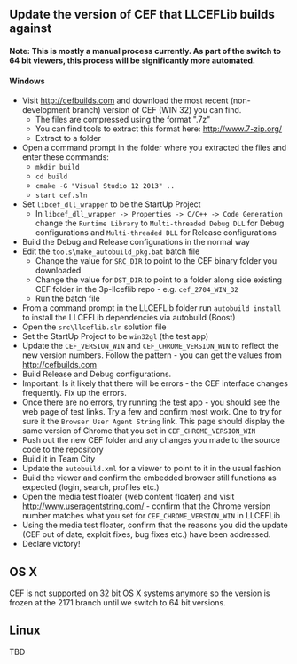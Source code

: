 ## Update the version of CEF that LLCEFLib builds against

#### Note: This is mostly a manual process currently. As part of the switch to 64 bit viewers, this process will be significantly more automated.

#### Windows
* Visit http://cefbuilds.com and download the most recent (non-development branch) version of CEF (WIN 32) you can find.
  * The files are compressed using the  format ".7z"
  * You can find tools to extract this format here: http://www.7-zip.org/
  * Extract to a folder
* Open a command prompt in the folder where you extracted the files and enter these commands:
  * `mkdir build`
  * `cd build`
  * `cmake -G "Visual Studio 12 2013" ..`
  * `start cef.sln`
* Set `libcef_dll_wrapper` to be the StartUp Project
  * In `libcef_dll_wrapper -> Properties -> C/C++ -> Code Generation` change the `Runtime Library` to `Multi-threaded Debug DLL` for Debug configurations and `Multi-threaded DLL` for Release configurations
* Build the Debug and Release configurations in the normal way
* Edit the `tools\make_autobuild_pkg.bat` batch file
  * Change the value for `SRC_DIR` to point to the CEF binary folder you downloaded
  * Change the value for `DST_DIR` to point to a folder along side existing CEF folder in the 3p-llceflib repo - e.g. `cef_2704_WIN_32`
  * Run the batch file
* From a command prompt in the LLCEFLib folder run  `autobuild install` to install the LLCEFLib dependencies via autobuild (Boost)
* Open the `src\llceflib.sln` solution file
* Set the StartUp Project to be `win32gl` (the test app)
* Update the `CEF_VERSION_WIN` and `CEF_CHROME_VERSION_WIN` to reflect the new version numbers. Follow the pattern - you can get the values from http://cefbuilds.com
* Build Release and Debug configurations.
* Important: Is it likely that there will be errors - the CEF interface changes frequently. Fix up the errors.
* Once there are no errors, try running the test app - you should see the web page of test links. Try a few and confirm most work. One to try for sure it the `Browser User Agent String` link. This page should display the same version of Chrome that you set in `CEF_CHROME_VERSION_WIN`
* Push out the new CEF folder and any changes you made to the source code to the repository
* Build it in Team City
* Update the `autobuild.xml` for a viewer to point to it in the usual fashion
* Build the viewer and confirm the embedded browser still functions as expected (login, search, profiles etc.)
* Open the media test floater (web content floater) and visit http://www.useragentstring.com/ - confirm that the Chrome version number matches what you set for `CEF_CHROME_VERSION_WIN` in LLCEFLib
* Using the media test floater, confirm that the reasons you did the update (CEF out of date, exploit fixes, bug fixes etc.) have been addressed.
* Declare victory!

## OS X
CEF is not supported on 32 bit OS X systems anymore so the version is frozen at the 2171 branch until we switch to 64 bit versions.

## Linux
TBD